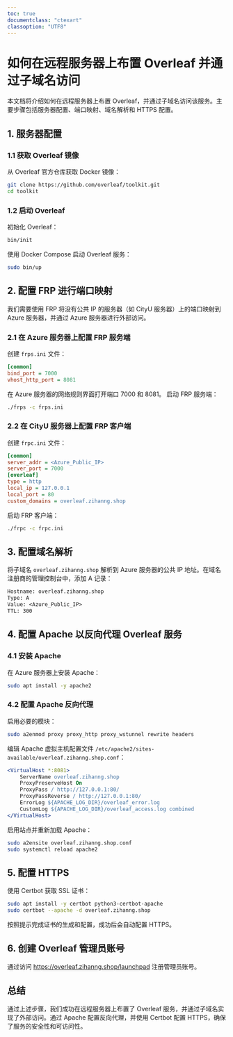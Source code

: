 ```yaml
---
toc: true
documentclass: "ctexart"
classoption: "UTF8"
---
```

# 如何在远程服务器上布置 Overleaf 并通过子域名访问
本文档将介绍如何在远程服务器上布置 Overleaf，并通过子域名访问该服务。主要步骤包括服务器配置、端口映射、域名解析和 HTTPS 配置。
## 1. 服务器配置
### 1.1 获取 Overleaf 镜像
从 Overleaf 官方仓库获取 Docker 镜像：
```bash
git clone https://github.com/overleaf/toolkit.git
cd toolkit
```
### 1.2 启动 Overleaf
初始化 Overleaf：
```bash
bin/init
```
使用 Docker Compose 启动 Overleaf 服务：
```bash
sudo bin/up
```
## 2. 配置 FRP 进行端口映射
我们需要使用 FRP 将没有公共 IP 的服务器（如 CityU 服务器）上的端口映射到 Azure 服务器，并通过 Azure 服务器进行外部访问。
### 2.1 在 Azure 服务器上配置 FRP 服务端
创建 `frps.ini` 文件：
```ini
[common]
bind_port = 7000
vhost_http_port = 8081
```
在 Azure 服务器的网络规则界面打开端口 7000 和 8081。
启动 FRP 服务端：
```bash
./frps -c frps.ini
```
### 2.2 在 CityU 服务器上配置 FRP 客户端
创建 `frpc.ini` 文件：
```ini
[common]
server_addr = <Azure_Public_IP>
server_port = 7000
[overleaf]
type = http
local_ip = 127.0.0.1
local_port = 80
custom_domains = overleaf.zihanng.shop
```
启动 FRP 客户端：
```bash
./frpc -c frpc.ini
```
## 3. 配置域名解析
将子域名 `overleaf.zihanng.shop` 解析到 Azure 服务器的公共 IP 地址。在域名注册商的管理控制台中，添加 A 记录：
```txt
Hostname: overleaf.zihanng.shop
Type: A
Value: <Azure_Public_IP>
TTL: 300
```
## 4. 配置 Apache 以反向代理 Overleaf 服务
### 4.1 安装 Apache
在 Azure 服务器上安装 Apache：
```bash
sudo apt install -y apache2
```
### 4.2 配置 Apache 反向代理
启用必要的模块：
```bash
sudo a2enmod proxy proxy_http proxy_wstunnel rewrite headers
```
编辑 Apache 虚拟主机配置文件 `/etc/apache2/sites-available/overleaf.zihanng.shop.conf`：
```apache
<VirtualHost *:8081>
    ServerName overleaf.zihanng.shop
    ProxyPreserveHost On
    ProxyPass / http://127.0.0.1:80/
    ProxyPassReverse / http://127.0.0.1:80/
    ErrorLog ${APACHE_LOG_DIR}/overleaf_error.log
    CustomLog ${APACHE_LOG_DIR}/overleaf_access.log combined
</VirtualHost>
```
启用站点并重新加载 Apache：
```bash
sudo a2ensite overleaf.zihanng.shop.conf
sudo systemctl reload apache2
```
## 5. 配置 HTTPS
使用 Certbot 获取 SSL 证书：
```bash
sudo apt install -y certbot python3-certbot-apache
sudo certbot --apache -d overleaf.zihanng.shop
```
按照提示完成证书的生成和配置，成功后会自动配置 HTTPS。
## 6. 创建 Overleaf 管理员账号
通过访问 <https://overleaf.zihanng.shop/launchpad> 注册管理员账号。
## 总结
通过上述步骤，我们成功在远程服务器上布置了 Overleaf 服务，并通过子域名实现了外部访问。通过 Apache 配置反向代理，并使用 Certbot 配置 HTTPS，确保了服务的安全性和可访问性。
